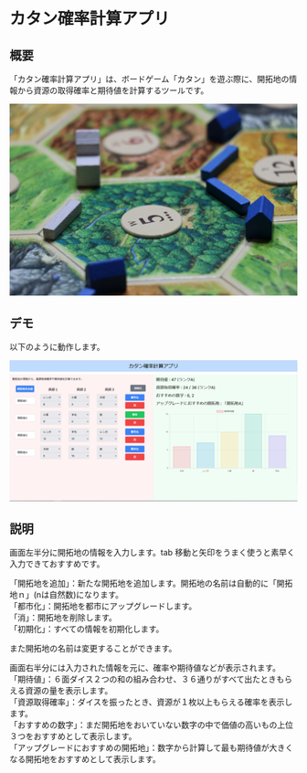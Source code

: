 # カタン確率計算アプリ

## 概要

「カタン確率計算アプリ」は、ボードゲーム「カタン」を遊ぶ際に、開拓地の情報から資源の取得確率と期待値を計算するツールです。

![Catanの画像](./public/Catan.jpg)

## デモ

以下のように動作します。

![スクリーンショット](./public/demo.png)

## 説明

画面左半分に開拓地の情報を入力します。tab 移動と矢印をうまく使うと素早く入力できておすすめです。

「開拓地を追加」：新たな開拓地を追加します。開拓地の名前は自動的に「開拓地ｎ」(nは自然数)になります。  
「都市化」：開拓地を都市にアップグレードします。  
「消」：開拓地を削除します。  
「初期化」：すべての情報を初期化します。  

また開拓地の名前は変更することができます。  
 
画面右半分には入力された情報を元に、確率や期待値などが表示されます。  
「期待値」：６面ダイス２つの和の組み合わせ、３６通りがすべて出たときもらえる資源の量を表示します。  
「資源取得確率」：ダイスを振ったとき、資源が１枚以上もらえる確率を表示します。  
「おすすめの数字」：まだ開拓地をおいていない数字の中で価値の高いもの上位３つをおすすめとして表示します。  
「アップグレードにおすすめの開拓地」：数字から計算して最も期待値が大きくなる開拓地をおすすめとして表示します。  
